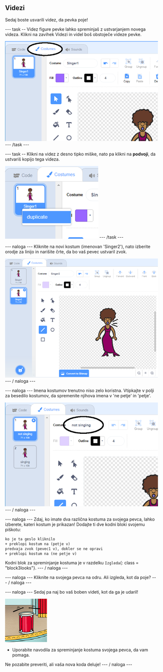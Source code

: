 ## Videzi

Sedaj boste usvarili videz, da pevka poje!

\--- task -- Videz figure pevke lahko spreminjaš z ustvarjanjem novega videza. Klikni na zavihek Videzi in videl boš obstoječe videze pevke.

![posnetek zaslona](images/band-singer-costume-annotated.png) \--- /task \---

\--- task -- Klikni na videz z desno tipko miške, nato pa klikni na **podvoji**, da ustvariš kopijo tega videza.

![posnetek zaslona](images/band-singer-duplicate.png) \--- /task \---

\--- naloga \--- Kliknite na novi kostum (imenovan 'Singer2'), nato izberite orodje za linijo in narišite črte, da bo vaš pevec ustvaril zvok.

![posnetek zaslona](images/band-singer-click.png) \--- / naloga \---

\--- naloga \--- Imena kostumov trenutno niso zelo koristna. Vtipkajte v polji za besedilo kostumov, da spremenite njihova imena v 'ne petje' in 'petje'.

![posnetek zaslona](images/band-singer-name-annotated.png) \--- / naloga \---

\--- naloga \--- Zdaj, ko imate dva različna kostuma za svojega pevca, lahko izberete, kateri kostum je prikazan! Dodajte ti dve kodni bloki svojemu piškotu:

```blocks3
ko je ta geslo kliknilo
+ preklopi kostum na (petje v)
predvaja zvok (pevec1 v), dokler se ne opravi
+ preklopi kostum na (ne petje v)
```

Kodni blok za spreminjanje kostuma je v razdelku `Izgleda`{: class = "block3looks"}. \--- / naloga \---

\--- naloga \--- Kliknite na svojega pevca na odru. Ali izgleda, kot da poje? \--- / naloga \---

\--- naloga \--- Sedaj pa naj bo vaš boben videti, kot da ga je udaril!

![posnetek zaslona](images/band-drum-final.png)

- Uporabite navodila za spreminjanje kostuma svojega pevca, da vam pomaga.

Ne pozabite preveriti, ali vaša nova koda deluje! \--- / naloga \---